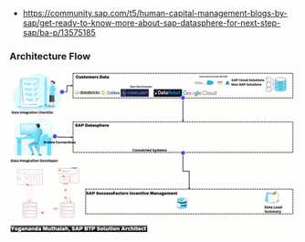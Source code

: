 


* https://community.sap.com/t5/human-capital-management-blogs-by-sap/get-ready-to-know-more-about-sap-datasphere-for-next-step-sap/ba-p/13575185
  
### Architecture Flow
![image](https://github.com/yogananda-muthaiah/SAP-Sucessfactors-Incentive-Management/blob/main/Integrations/Datasphere/2024-03-18_13-17-35.gif)
